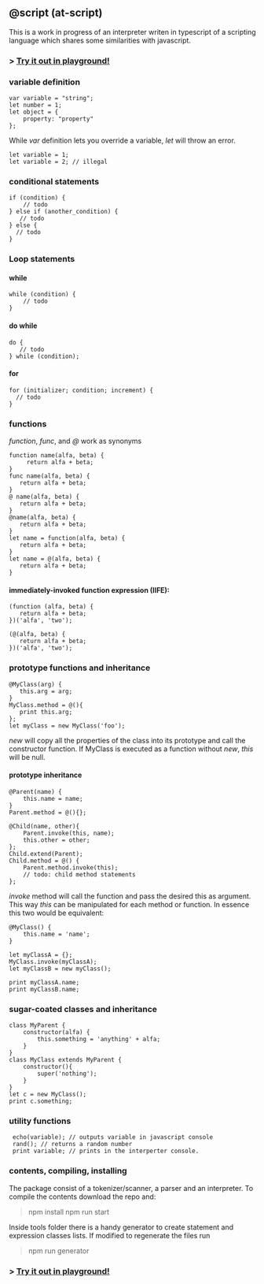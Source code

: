
##  @script (at-script)
This is a work in progress of an interpreter writen in typescript of  a scripting language which shares some similarities with javascript.

### > [Try it out in playground!](https://eugenioenko.github.io/interpreter/)

### variable definition
    var variable = "string";
    let number = 1;
    let object = {
	    property: "property"
	};
While *var* definition lets you override a variable, *let* will throw an error.

    let variable = 1;
    let variable = 2; // illegal

### conditional statements
    if (condition) {
        // todo
    } else if (another_condition) {
       // todo
    } else {
      // todo
    }

### Loop statements
#### while
    while (condition) {
    	// todo
    }

#### do while
    do {
       // todo
    } while (condition);

#### for
    for (initializer; condition; increment) {
      // todo
    }

 ### functions
*function*, *func*, and *@* work as synonyms

    function name(alfa, beta) {
         return alfa + beta;
    }
    func name(alfa, beta) {
       return alfa + beta;
    }
    @ name(alfa, beta) {
       return alfa + beta;
    }
    @name(alfa, beta) {
       return alfa + beta;
    }
    let name = function(alfa, beta) {
       return alfa + beta;
    }
    let name = @(alfa, beta) {
       return alfa + beta;
    }

#### immediately-invoked function expression (IIFE):

    (function (alfa, beta) {
       return alfa + beta;
    })('alfa', 'two');

    (@(alfa, beta) {
       return alfa + beta;
    })('alfa', 'two');

### prototype functions and inheritance

    @MyClass(arg) {
       this.arg = arg;
    }
    MyClass.method = @(){
       print this.arg;
    };
    let myClass = new MyClass('foo');


*new* will copy all the properties of the class into its prototype and call the constructor function.
If MyClass is executed as a function without *new*, *this* will be null.
#### prototype inheritance

    @Parent(name) {
        this.name = name;
    }
    Parent.method = @(){};

    @Child(name, other){
        Parent.invoke(this, name);
        this.other = other;
    };
    Child.extend(Parent);
    Child.method = @() {
        Parent.method.invoke(this);
        // todo: child method statements
    };
*invoke* method will call the function and pass the desired this as argument. This way *this* can be manipulated  for each method or function.
In essence this two would be equivalent:

    @MyClass() {
        this.name = 'name';
    }

    let myClassA = {};
    MyClass.invoke(myClassA);
    let myClassB = new myClass();

    print myClassA.name;
    print myClassB.name;

### sugar-coated classes and inheritance

    class MyParent {
        constructor(alfa) {
            this.something = 'anything' + alfa;
        }
    }
    class MyClass extends MyParent {
        constructor(){
            super('nothing');
        }
    }
    let c = new MyClass();
    print c.something;

 ### utility functions
     echo(variable); // outputs variable in javascript console
     rand(); // returns a random number
     print variable; // prints in the interperter console.

### contents, compiling, installing
The package consist of a tokenizer/scanner, a parser and an interpreter.
To compile the contents download the repo and:

> npm install
npm run start

Inside tools folder there is a handy generator to create statement and expression classes lists. If modified to regenerate the files run
> npm run generator

### > [Try it out in playground!](https://eugenioenko.github.io/interpreter/)
